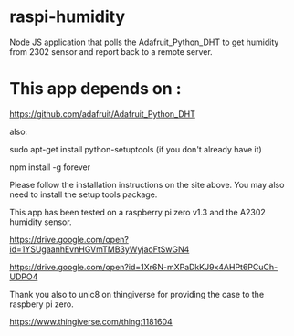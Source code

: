 # raspi-humidity
Node JS application that polls the Adafruit_Python_DHT to get humidity from 2302 sensor and report back to a remote server.

# This app depends on :

https://github.com/adafruit/Adafruit_Python_DHT

also:

sudo apt-get install python-setuptools (if you don't already have it)

npm install -g forever

Please follow the installation instructions on the site above.  You may also need to
install the setup tools package.

This app has been tested on a raspberry pi zero v1.3 and the A2302 humidity sensor.

https://drive.google.com/open?id=1YSUgaanhEvnHGVmTMB3yWyjaoFtSwGN4

https://drive.google.com/open?id=1Xr6N-mXPaDkKJ9x4AHPt6PCuCh-UDPO4

Thank you also to unic8 on thingiverse for providing the case to the raspbery pi zero.

https://www.thingiverse.com/thing:1181604
